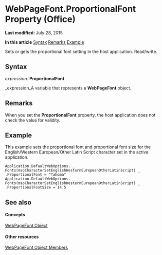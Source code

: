 
# WebPageFont.ProportionalFont Property (Office)

 **Last modified:** July 28, 2015

 **In this article**
 [Syntax](#sectionSection0)
 [Remarks](#sectionSection1)
 [Example](#sectionSection2)


Sets or gets the proportional font setting in the host application. Read/write.


## Syntax
<a name="sectionSection0"> </a>

 _expression_. **ProportionalFont**

 _expression_A variable that represents a  **WebPageFont** object.


## Remarks
<a name="sectionSection1"> </a>

When you set the  **ProportionalFont** property, the host application does not check the value for validity.


## Example
<a name="sectionSection2"> </a>

This example sets the proportional font and proportional font size for the English/Western European/Other Latin Script character set in the active application.


```
Application.DefaultWebOptions. _ 
Fonts(msoCharacterSetEnglishWesternEuropeanOtherLatinScript) _ 
.ProportionalFont = "Tahoma" 
Application.DefaultWebOptions. _ 
Fonts(msoCharacterSetEnglishWesternEuropeanOtherLatinScript) _ 
.ProportionalFontSize = 14.5
```


## See also
<a name="sectionSection2"> </a>


#### Concepts


 [WebPageFont Object](daf3c079-520d-68bd-ec02-027776074505.md)
#### Other resources


 [WebPageFont Object Members](82843862-c4b8-db92-d9a7-da36908a0b5e.md)
